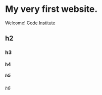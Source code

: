 # My very first website. 

Welcome! [Code Institute](https://codeinstitute.net)

## h2
### h3 
#### h4
##### h5
###### h6